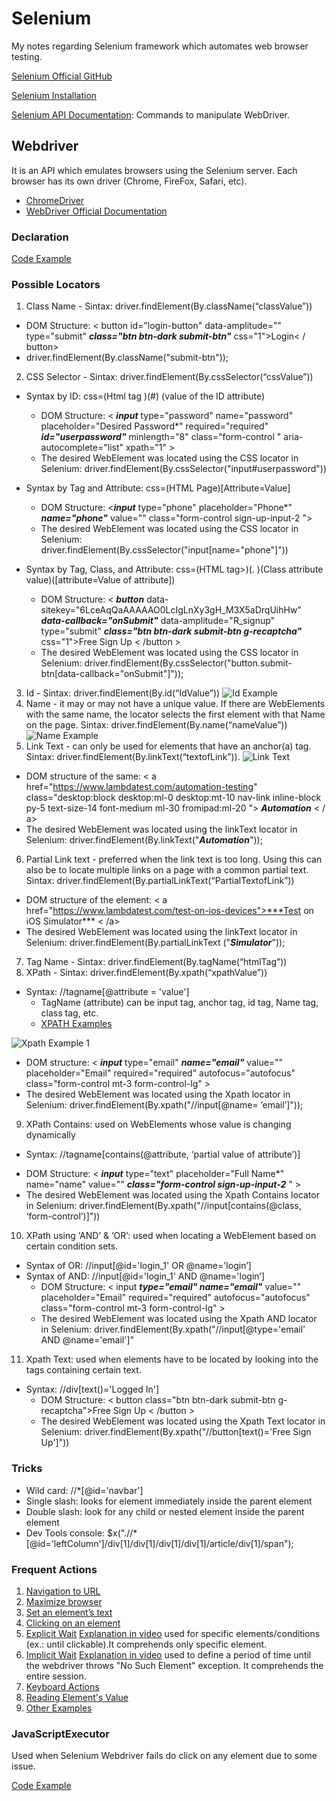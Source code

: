 # Selenium
My notes regarding Selenium framework which automates web browser testing.

[Selenium Official GitHub](https://github.com/SeleniumHQ)

[Selenium Installation](https://www.selenium.dev/documentation/en/selenium_installation/)

[Selenium API Documentation](https://www.selenium.dev/selenium/docs/api/java/): Commands to manipulate WebDriver.

## Webdriver

It is an API which emulates browsers using the Selenium server. Each browser has its own driver (Chrome, FireFox, Safari, etc).
* [ChromeDriver](https://sites.google.com/chromium.org/driver/)
* [WebDriver Official Documentation](https://www.w3.org/TR/webdriver1/)

### Declaration

[Code Example](/codeExamples/WebdriverDeclaration.java)

### Possible Locators

1. Class Name - Sintax: driver.findElement(By.className(“classValue”))
* DOM Structure: < button id="login-button" data-amplitude="" type="submit" ***class="btn btn-dark submit-btn"*** css="1">Login< / button>
* driver.findElement(By.className("submit-btn"));

2. CSS Selector - Sintax: driver.findElement(By.cssSelector(“cssValue”))
* Syntax by ID: css=(Html tag )(#) (value of the ID attribute)
  * DOM Structure: < ***input*** type="password" name="password" placeholder="Desired Password*" required="required" ***id="userpassword"*** minlength="8" class="form-control " aria-autocomplete="list" xpath="1" >
  * The desired WebElement was located using the CSS locator in Selenium: driver.findElement(By.cssSelector("input#userpassword"))

* Syntax by Tag and Attribute: css=(HTML Page)[Attribute=Value]
  * DOM Structure: <***input*** type="phone" placeholder="Phone*" ***name="phone"*** value="" class="form-control sign-up-input-2 ">
  * The desired WebElement was located using the CSS locator in Selenium: driver.findElement(By.cssSelector("input[name=\"phone\"]"))

* Syntax by Tag, Class, and Attribute: css=(HTML tag>)(. )(Class attribute value)([attribute=Value of attribute])
  * DOM Structure: < ***button*** data-sitekey="6LceAqQaAAAAAO0LcIgLnXy3gH_M3X5aDrqUihHw" ***data-callback="onSubmit"*** data-amplitude="R_signup" type="submit" ***class="btn btn-dark submit-btn g-recaptcha"*** css="1">Free Sign Up < /button >
  * The desired WebElement was located using the CSS locator in Selenium: driver.findElement(By.cssSelector("button.submit-btn[data-callback=\"onSubmit\"]"));
  
3. Id - Sintax: driver.findElement(By.id(“IdValue”))
![Id Example](https://github.com/maricotagc/Selenium/blob/master/images/id.jpg)
4. Name - it may or may not have a unique value. If there are WebElements with the same name, the locator selects the first element with that Name on the page. Sintax: driver.findElement(By.name(“nameValue”)) 
![Name Example](https://github.com/maricotagc/Selenium/blob/master/images/name.jpg)
5. Link Text - can only be used for elements that have an anchor(a) tag. Sintax: driver.findElement(By.linkText(“textofLink”)).
![Link Text](https://github.com/maricotagc/Selenium/blob/master/images/linkText.png)
* DOM structure of the same: 
< a href="https://www.lambdatest.com/automation-testing" class="desktop:block  desktop:ml-0 desktop:mt-10 nav-link inline-block py-5 text-size-14 font-medium ml-30 fromipad:ml-20 "> ***Automation*** < / a>
* The desired WebElement was located using the linkText locator in Selenium: driver.findElement(By.linkText("***Automation***"));
6. Partial Link text - preferred when the link text is too long. Using this can also be to locate multiple links on a page with a common partial text. Sintax: driver.findElement(By.partialLinkText(“PartialTextofLink”)) 
* DOM structure of the element: 
< a href="https://www.lambdatest.com/test-on-ios-devices">***Test on iOS Simulator*** < /a>
* The desired WebElement was located using the linkText locator in Selenium: driver.findElement(By.partialLinkText ("***Simulator***"));
7. Tag Name - Sintax: driver.findElement(By.tagName(“htmlTag”))
8. XPath - Sintax: driver.findElement(By.xpath(“xpathValue”))
* Syntax: //tagname[@attribute = 'value']
  * TagName (attribute) can be input tag, anchor tag, id tag, Name tag, class tag, etc.
  * [XPATH Examples](/codeExamples/XpathExamples.java)

![Xpath Example 1](https://github.com/maricotagc/Selenium/blob/master/images/xpath1.png)
- DOM structure: < ***input*** type="email" ***name="email"*** value="" placeholder="Email" required="required" autofocus="autofocus" class="form-control mt-3 form-control-lg" >
- The desired WebElement was located using the Xpath locator in Selenium: driver.findElement(By.xpath("//input[@name= ’email’]"));
9. XPath Contains: used on WebElements whose value is changing dynamically
* Syntax: //tagname[contains(@attribute, ‘partial value of attribute’)]
- DOM Structure: < ***input*** type="text" placeholder="Full Name*" name="name" value="" ***class="form-control sign-up-input-2*** " >
- The desired WebElement was located using the Xpath Contains locator in Selenium: driver.findElement(By.xpath("//input[contains(@class, ‘form-control’)]"))
10. XPath using ‘AND’ & ‘OR’: used when locating a WebElement based on certain condition sets. 
* Syntax of OR: //input[@id='login_1' OR @name='login’]
* Syntax of AND: //input[@id='login_1' AND @name='login’] 
  * DOM Structure: < input ***type="email" name="email"*** value="" placeholder="Email" required="required" autofocus="autofocus" class="form-control mt-3 form-control-lg" >
  * The desired WebElement was located using the Xpath AND locator in Selenium: driver.findElement(By.xpath("//input[@type='email' AND @name='email']"

11. Xpath Text: used when elements have to be located by looking into the tags containing certain text.
* Syntax: //div[text()='Logged In']
  * DOM Structure: < button class="btn btn-dark submit-btn g-recaptcha">Free Sign Up < /button >
  * The desired WebElement was located using the Xpath Text locator in Selenium: driver.findElement(By.xpath("//button[text()='Free Sign Up']"))

### Tricks
* Wild card: //*[@id='navbar']
* Single slash: looks for element immediately inside the parent element
* Double slash: look for any child or nested element inside the parent element
* Dev Tools console: $x(".//*[@id='leftColumn']/div[1]/div[1]/div[1]/div[1]/article/div[1]/span");

### Frequent Actions

1. [Navigation to URL](/codeExamples/Navigation.java)
2. [Maximize browser](/codeExamples/MaximizeBrowser.java)
3. [Set an element’s text](/codeExamples/SetElementText.java)
4. [Clicking on an element](/codeExamples/Click.java)
5. [Explicit Wait](/codeExamples/ExplicityWait.java) [Explanation in video](https://www.youtube.com/watch?v=UN8cauyoZsk) used for specific elements/conditions (ex.: until clickable).It comprehends only specific element.
6. [Implicit Wait](/codeExamples/ImplicityWait.java) [Explanation in video](https://www.youtube.com/watch?v=UN8cauyoZsk) used to define a period of time until the webdriver throws "No Such Element" exception. It comprehends the entire session.
7. [Keyboard Actions](https://www.selenium.dev/documentation/en/webdriver/keyboard/)
8. [Reading Element's Value](/codeExamples/ReadElementValue.java)
9. [Other Examples](https://www.selenium.dev/documentation/en/webdriver/browser_manipulation/)

### JavaScriptExecutor

Used when Selenium Webdriver fails do click on any element due to some issue.

[Code Example](/codeExamples/JavaScriptExecutor.java)

